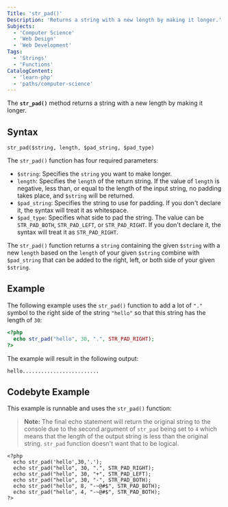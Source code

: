 ```yaml
---
Title: 'str_pad()'
Description: 'Returns a string with a new length by making it longer.'
Subjects:
  - 'Computer Science'
  - 'Web Design'
  - 'Web Development'
Tags:
  - 'Strings'
  - 'Functions'
CatalogContent:
  - 'learn-php'
  - 'paths/computer-science'
---
```


The **`str_pad()`** method returns a string with a new length by making it longer.

## Syntax

```pseudo
str_pad($string, length, $pad_string, $pad_type)
```

The `str_pad()` function has four required parameters:

- `$string`: Specifies the `string` you want to make longer.
- `length`: Specifies the `length` of the return string. If the value of `length` is negative, less than, or equal to the length of the input string, no padding takes place, and `$string` will be returned.
- `$pad_string`: Specifies the string to use for padding. If you don't declare it, the syntax will treat it as whitespace.
- `$pad_type`: Specifies what side to pad the string. The value can be `STR_PAD_BOTH`, `STR_PAD_LEFT`, or `STR_PAD_RIGHT`. If you don't declare it, the syntax will treat it as `STR_PAD_RIGHT`.

The `str_pad()` function returns a `string` containing the given `$string` with a new `length` based on the `length` of your given `$string` combine with `$pad_string` that can be added to the right, left, or both side of your given `$string`.


## Example

The following example uses the `str_pad()` function to add a lot of `"."` symbol to the right side of the string `"hello"` so that this string has the length of `30`:


```php
<?php
  echo str_pad("hello", 30, ".", STR_PAD_RIGHT);
?>
```

The example will result in the following output:

```shell
hello.........................
```

## Codebyte Example

This example is runnable and uses the `str_pad()` function:

> **Note:** The final echo statement will return the original string to the console due to the second argument of `str_pad` being set to `4` which means that the length of the output string is less than the original string. `str_pad` function doesn't want that to be logical.

```codebyte/php
<?php
  echo str_pad('hello',30,'.');
  echo str_pad("hello", 30, ".", STR_PAD_RIGHT);
  echo str_pad("hello", 30, "+", STR_PAD_LEFT);
  echo str_pad("hello", 30, "-", STR_PAD_BOTH);
  echo str_pad("hello", 8, "-~@#$", STR_PAD_BOTH);
  echo str_pad("hello", 4, "-~@#$", STR_PAD_BOTH);
?>
```
